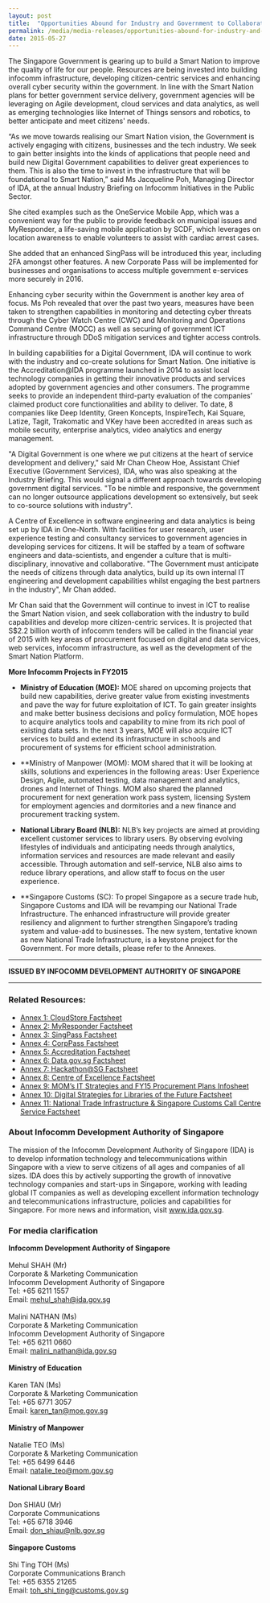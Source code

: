 ```yaml
---
layout: post
title:  "Opportunities Abound for Industry and Government to Collaborate in Effort to Becoming a Smart Nation"
permalink: /media/media-releases/opportunities-abound-for-industry-and-government-to-collaborate-in-effort-to-becoming-a-smart-nation
date: 2015-05-27
---
```

The Singapore Government is gearing up to build a Smart Nation to improve the quality of life for our people. Resources are being invested into building infocomm infrastructure, developing citizen-centric services and enhancing overall cyber security within the government. In line with the Smart Nation plans for better government service delivery, government agencies will be leveraging on Agile development, cloud services and data analytics, as well as emerging technologies like Internet of Things sensors and robotics, to better anticipate and meet citizens' needs.

“As we move towards realising our Smart Nation vision, the Government is actively engaging with citizens, businesses and the tech industry. We seek to gain better insights into the kinds of applications that people need and build new Digital Government capabilities to deliver great experiences to them. This is also the time to invest in the infrastructure that will be foundational to Smart Nation,” said Ms Jacqueline Poh, Managing Director of IDA, at the annual Industry Briefing on Infocomm Initiatives in the Public Sector.

She cited examples such as the OneService Mobile App, which was a convenient way for the public to provide feedback on municipal issues and MyResponder, a life-saving mobile application by SCDF, which leverages on location awareness to enable volunteers to assist with cardiac arrest cases.

She added that an enhanced SingPass will be introduced this year, including 2FA amongst other features. A new Corporate Pass will be implemented for businesses and organisations to access multiple government e-services more securely in 2016.

Enhancing cyber security within the Government is another key area of focus.  Ms Poh revealed that over the past two years, measures have been taken to strengthen capabilities in monitoring and detecting cyber threats through the Cyber Watch Centre (CWC) and Monitoring and Operations Command Centre (MOCC) as well as securing of government ICT infrastructure through DDoS mitigation services and tighter access controls.

In building capabilities for a Digital Government, IDA will continue to work with the industry and co-create solutions for Smart Nation. One initiative is the Accreditation@IDA programme launched in 2014 to assist local technology companies in getting their innovative products and services adopted by government agencies and other consumers. The programme seeks to provide an independent third-party evaluation of the companies’ claimed product core functionalities and ability to deliver. To date, 8 companies like Deep Identity, Green Koncepts, InspireTech, Kai Square, Latize, Tagit, Trakomatic and VKey have been accredited in areas such as mobile security, enterprise analytics, video analytics and energy management.

"A Digital Government is one where we put citizens at the heart of service development and delivery," said Mr Chan Cheow Hoe, Assistant Chief Executive (Government Services), IDA, who was also speaking at the Industry Briefing. This would signal a different approach towards developing government digital services. "To be nimble and responsive, the government can no longer outsource applications development so extensively, but seek to co-source solutions with industry".

A Centre of Excellence in software engineering and data analytics is being set up by IDA in One-North. With facilities for user research, user experience testing and consultancy services to government agencies in developing services for citizens. It will be staffed by a team of software engineers and data-scientists, and engender a culture that is multi-disciplinary, innovative and collaborative. "The Government must anticipate the needs of citizens through data analytics, build up its own internal IT engineering and development capabilities whilst engaging the best partners in the industry", Mr Chan added.

Mr Chan said that the Government will continue to invest in ICT to realise the Smart Nation vision, and seek collaboration with the industry to build capabilities and develop more citizen-centric services. It is projected that S$2.2 billion worth of infocomm tenders will be called in the financial year of 2015 with key areas of procurement focused  on digital and data services, web services, infocomm infrastructure, as well as the development of the Smart Nation Platform.

**More Infocomm Projects in FY2015**

* **Ministry of Education (MOE):**
MOE shared on upcoming projects that build new capabilities, derive greater value from existing investments and pave the way for future exploitation of ICT. To gain greater insights and make better business decisions and policy formulation, MOE hopes to acquire analytics tools and capability to mine from its rich pool of existing data sets.  In the next 3 years, MOE will also acquire ICT services to build and extend its infrastructure in schools and procurement of systems for efficient school administration.
 
* **Ministry of Manpower (MOM):
MOM shared that it will be looking at skills, solutions and experiences in the following areas: User Experience Design, Agile, automated testing, data management and analytics, drones and Internet of Things. MOM also shared the planned procurement for next generation work pass system, licensing System for employment agencies and dormitories and a new finance and procurement tracking system.

* **National Library Board (NLB):**
NLB’s key projects are aimed at providing excellent customer services to library users. By observing evolving lifestyles of individuals and anticipating needs through analytics, information services and resources are made relevant and easily accessible. Through automation and self-service, NLB also aims to reduce library operations, and allow staff to focus on the user experience.

* **Singapore Customs (SC):
To propel Singapore as a secure trade hub, Singapore Customs and IDA will be revamping our National Trade Infrastructure. The enhanced infrastructure will provide greater resiliency and alignment to further strengthen Singapore’s trading system and value-add to businesses. The new system, tentative known as new National Trade Infrastructure, is a keystone project for the Government.
For more details, please refer to the Annexes.

---

**ISSUED BY INFOCOMM DEVELOPMENT AUTHORITY OF SINGAPORE**

---

### **Related Resources:**
* [Annex 1: CloudStore Factsheet](/files/media/media-releases/2015/05/Annex1pdf.pdf)
* [Annex 2: MyResponder Factsheet](/files/media/media-releases/2015/05/Annex2pdf.pdf)
* [Annex 3: SingPass Factsheet](/files/media/media-releases/2015/05/Annex3pdf.pdf)
* [Annex 4: CorpPass Factsheet](/files/media/media-releases/2015/05/Annex4pdf.pdf)
* [Annex 5: Accreditation Factsheet](/files/media/media-releases/2015/05/Annex5pdf.pdf)
* [Annex 6: Data.gov.sg Factsheet](/files/media/media-releases/2015/05/Annex6pdf.pdf)
* [Annex 7: Hackathon@SG Factsheet](/files/media/media-releases/2015/05/Annex7pdf.pdf)
* [Annex 8: Centre of Excellence Factsheet](/files/media/media-releases/2015/05/Annex8pdf.pdf)
* [Annex 9: MOM’s IT Strategies and FY15 Procurement Plans Infosheet](/files/media/media-releases/2015/05/Annex9pdf.pdf)
* [Annex 10: Digital Strategies for Libraries of the Future Factsheet](/files/media/media-releases/2015/05/Annex10pdf.pdf)
* [Annex 11: National Trade Infrastructure & Singapore Customs Call Centre Service Factsheet](/files/media/media-releases/2015/05/Annex11pdf.pdf)

### **About Infocomm Development Authority of Singapore**
The mission of the Infocomm Development Authority of Singapore (IDA) is to develop information technology and telecommunications within Singapore with a view to serve citizens of all ages and companies of all sizes.  IDA does this by actively supporting the growth of innovative technology companies and start-ups in Singapore, working with leading global IT companies as well as developing excellent information technology and telecommunications infrastructure, policies and capabilities for Singapore.  For more news and information, visit www.ida.gov.sg.

### **For media clarification**
**Infocomm Development Authority of Singapore**
<br>
<br>Mehul SHAH (Mr)
<br>Corporate & Marketing Communication
<br>Infocomm Development Authority of Singapore 
<br>Tel: +65 6211 1557
<br>Email: mehul_shah@ida.gov.sg
<br>
<br>Malini NATHAN (Ms)
<br>Corporate & Marketing Communication
<br>Infocomm Development Authority of Singapore 
<br>Tel: +65 6211 0660
<br>Email: malini_nathan@ida.gov.sg
<br>
<br>**Ministry of Education**
<br>
<br>Karen TAN (Ms)
<br>Corporate & Marketing Communication
<br>Tel: +65 6771 3057
<br>Email: karen_tan@moe.gov.sg
<br>
<br>**Ministry of Manpower**
<br>
<br>Natalie TEO (Ms)
<br>Corporate & Marketing Communication
<br>Tel: +65 6499 6446
<br>Email: natalie_teo@mom.gov.sg
<br>
<br>**National Library Board**
<br>
<br>Don SHIAU (Mr)
<br>Corporate Communications
<br>Tel: +65 6718 3946
<br>Email: don_shiau@nlb.gov.sg
<br>
<br>**Singapore Customs**
<br>
<br>Shi Ting TOH (Ms)
<br>Corporate Communications Branch
<br>Tel: +65 6355 21265
<br>Email: toh_shi_ting@customs.gov.sg
